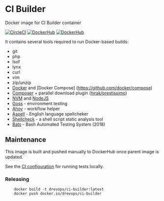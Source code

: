 # CI Builder
Docker image for CI Builder container

[![CircleCI](https://circleci.com/gh/drevops/ci-builder.svg?style=svg)](https://circleci.com/gh/drevops/ci-builder)
[![DockerHub](https://img.shields.io/docker/build/drevops/ci-builder.svg)](https://hub.docker.com/r/drevops/ci-builder/)
[![DockerHub](https://img.shields.io/docker/automated/drevops/ci-builder.svg)](https://hub.docker.com/r/drevops/ci-builder/)

It contains several tools required to run Docker-based builds:
- git
- php
- lsof
- lynx
- curl
- vim
- zip/unzip
- [Docker](https://github.com/docker/docker-ce) and [Docker Compose] (https://github.com/docker/compose)
- [Composer](https://github.com/composer/composer) + parallel download plugin ([hirak/prestissimo](https://github.com/hirak/prestissimo))
- [NVM](https://github.com/nvm-sh/nvm) and [NodeJS](https://github.com/nodejs/node)
- [Goss](https://github.com/aelsabbahy/goss) - environment testing
- [Ahoy](https://github.com/ahoy-cli/ahoy) - workflow helper
- [Aspell](https://github.com/GNUAspell/aspell) - English language spellcheker
- [Shellcheck](https://github.com/koalaman/shellcheck) - a shell script static analysis tool
- [Bats](https://github.com/bats-core/bats-core) - Bash Automated Testing System (2018)


## Maintenance
This image is built and pushed manually to DockerHub once parent image
is updated.

See the [CI configuration](.circleci/config.yml) for running tests locally.

### Releasing

        docker build -t drevops/ci-builder:latest
        docker push docker.io/drevops/ci-builder
